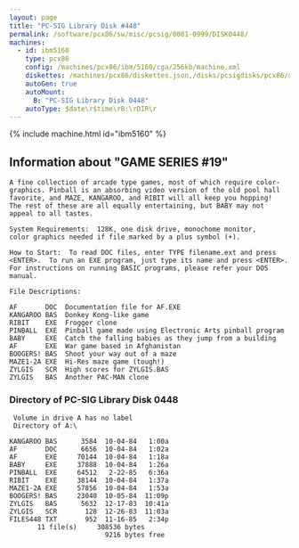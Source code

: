 ```yaml
---
layout: page
title: "PC-SIG Library Disk #448"
permalink: /software/pcx86/sw/misc/pcsig/0001-0999/DISK0448/
machines:
  - id: ibm5160
    type: pcx86
    config: /machines/pcx86/ibm/5160/cga/256kb/machine.xml
    diskettes: /machines/pcx86/diskettes.json,/disks/pcsigdisks/pcx86/diskettes.json
    autoGen: true
    autoMount:
      B: "PC-SIG Library Disk 0448"
    autoType: $date\r$time\rB:\rDIR\r
---
```


{% include machine.html id="ibm5160" %}

## Information about "GAME SERIES #19"

    A fine collection of arcade type games, most of which require color-
    graphics. Pinball is an absorbing video version of the old pool hall
    favorite, and MAZE, KANGAROO, and RIBIT will all keep you hopping!
    The rest of these are all equally entertaining, but BABY may not
    appeal to all tastes.
    
    System Requirements:  128K, one disk drive, monochome monitor,
    color graphics needed if file marked by a plus symbol (+).
    
    How to Start:  To read DOC files, enter TYPE filename.ext and press
    <ENTER>.  To run an EXE program, just type its name and press <ENTER>.
    For instructions on running BASIC programs, please refer your DOS
    manual.
    
    File Descriptions:
    
    AF       DOC  Documentation file for AF.EXE
    KANGAROO BAS  Donkey Kong-like game
    RIBIT    EXE  Frogger clone
    PINBALL  EXE  Pinball game made using Electronic Arts pinball program
    BABY     EXE  Catch the falling babies as they jump from a building
    AF       EXE  War game based in Afghanistan
    BOOGERS! BAS  Shoot your way out of a maze
    MAZE1-2A EXE  Hi-Res maze game (tough!)
    ZYLGIS   SCR  High scores for ZYLGIS.BAS
    ZYLGIS   BAS  Another PAC-MAN clone

### Directory of PC-SIG Library Disk 0448

     Volume in drive A has no label
     Directory of A:\

    KANGAROO BAS      3584  10-04-84   1:00a
    AF       DOC      6656  10-04-84   1:02a
    AF       EXE     70144  10-04-84   1:18a
    BABY     EXE     37888  10-04-84   1:26a
    PINBALL  EXE     64512   2-22-85   6:36a
    RIBIT    EXE     38144  10-04-84   1:37a
    MAZE1-2A EXE     57856  10-04-84   1:53a
    BOOGERS! BAS     23040  10-05-84  11:09p
    ZYLGIS   BAS      5632  12-17-83  10:41a
    ZYLGIS   SCR       128  12-26-83  11:03a
    FILES448 TXT       952  11-16-85   2:34p
           11 file(s)     308536 bytes
                            9216 bytes free
